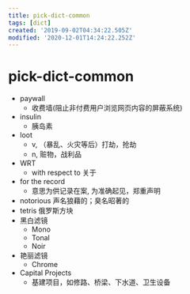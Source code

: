 ```yaml
---
title: pick-dict-common
tags: [dict]
created: '2019-09-02T04:34:22.505Z'
modified: '2020-12-01T14:24:22.252Z'
---
```


# pick-dict-common

 

- paywall
  - 收费墙(阻止非付费用户浏览网页内容的屏蔽系统)
- insulin
  - 胰岛素
- loot
  - v, （暴乱、火灾等后）打劫，抢劫 
  - n, 赃物，战利品
- WRT
  - with respect to 关于
- for the record
  - 意思为供记录在案, 为准确起见，郑重声明
- notorious 声名狼藉的；臭名昭著的
- tetris 俄罗斯方块
- 黑白滤镜
  - Mono
  - Tonal
  - Noir
- 艳丽滤镜
  - Chrome
- Capital Projects
  - 基建项目，如修路、桥梁、下水道、卫生设备
